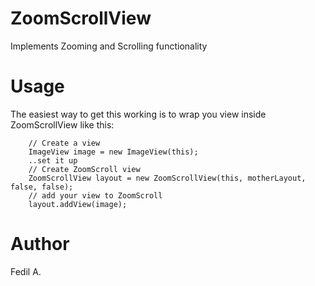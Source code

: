 # ZoomScrollView
Implements Zooming and Scrolling functionality
# Usage 
The easiest way to get this working is to wrap you view inside ZoomScrollView like this:

        // Create a view
        ImageView image = new ImageView(this);
        ..set it up
        // Create ZoomScroll view
        ZoomScrollView layout = new ZoomScrollView(this, motherLayout, false, false);
        // add your view to ZoomScroll
        layout.addView(image);
        
# Author
Fedil A.
